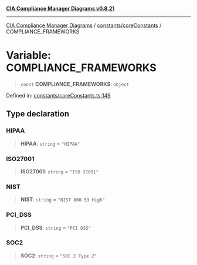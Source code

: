 [**CIA Compliance Manager Diagrams v0.8.21**](../../../README.md)

***

[CIA Compliance Manager Diagrams](../../../modules.md) / [constants/coreConstants](../README.md) / COMPLIANCE\_FRAMEWORKS

# Variable: COMPLIANCE\_FRAMEWORKS

> `const` **COMPLIANCE\_FRAMEWORKS**: `object`

Defined in: [constants/coreConstants.ts:149](https://github.com/Hack23/cia-compliance-manager/blob/689e67e40bb6afe811128d672a0d7dd5fcbdaea5/src/constants/coreConstants.ts#L149)

## Type declaration

### HIPAA

> **HIPAA**: `string` = `"HIPAA"`

### ISO27001

> **ISO27001**: `string` = `"ISO 27001"`

### NIST

> **NIST**: `string` = `"NIST 800-53 High"`

### PCI\_DSS

> **PCI\_DSS**: `string` = `"PCI DSS"`

### SOC2

> **SOC2**: `string` = `"SOC 2 Type 2"`
